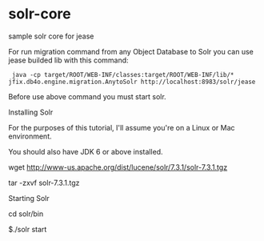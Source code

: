 # solr-core
sample solr core for jease

For run migration command from any Object Database to Solr you can use jease builded lib with this command:

```
 java -cp target/ROOT/WEB-INF/classes:target/ROOT/WEB-INF/lib/* jfix.db4o.engine.migration.AnytoSolr http://localhost:8983/solr/jease
 ```
 
 Before use above command you must start solr.
 
 
 Installing Solr

For the purposes of this tutorial, I'll assume you're on a Linux or Mac environment.

You should also have JDK 6 or above installed.

wget http://www-us.apache.org/dist/lucene/solr/7.3.1/solr-7.3.1.tgz

tar -zxvf solr-7.3.1.tgz

Starting Solr

cd solr/bin

$./solr start
